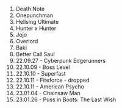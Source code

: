 1. Death Note
1. Onepunchman
1. Hellsing Ultimate
1. Hunter x Hunter
1. Jojo
1. Overlord
1. Baki
1. Better Call Saul
1. 22.09.27 - Cyberpunk Edgerunners
1. 22.10.09 - Boss Level
1. 22.10.10 - Superfast
1. 22.10.11 - Fireforce - dropped
1. 22.10.11 - American Psycho
1. 23.01.04 - Chainsaw Man
1. 23.01.26 - Puss in Boots: The Last Wish